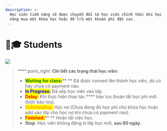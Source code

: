 ```yaml
---
description: >-
  Học viên tiềm năng sẽ được chuyển đổi từ học viên chính thức khi học viên tiềm
  năng mua một khóa học hoặc để trả một khoản phí đặt cọc.
---
```


# 👨🎓 Students

![](../../.gitbook/assets/Edu\_ChamSocStudetns.png)

> ****:point\_right: **Chi tiết  các trạng thái học viên:**
>
> * <mark style="color:green;">**Waiting for class:**</mark>** ** Đã được convert lên thành học viên, dù có hay chưa có payment nào.
> * <mark style="color:blue;">**In Progress:**</mark> Đã xếp học viên vào lớp.
> * <mark style="color:red;">**Delay:**</mark> Khi thực hiện thao tác **** bảo lưu (hoàn tất học phí mới được bảo lưu).
> * <mark style="color:orange;">**Outstanding:**</mark> Học nợ (Chưa đóng đủ học phí cho khóa học hoặc add vào lớp cho học nợ khi chưa có payment nào).
> * <mark style="color:red;">**Finished:**</mark>** ** Hoàn tất việc học.
> * **Stop**: Học viên không đăng kí lớp học mới, **sau 60 ngày.**
